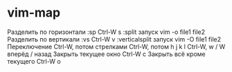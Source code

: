 vim-map
=======

Разделить по горизонтали
	:sp <filepath>
	Ctrl-W s
	:split
	запуск vim -o file1 file2
Разделить по вертикали
	:vs <filepath>
	Ctrl-W v
	:verticalsplit
	запуск vim -O file1 file2
Переключение
	Ctrl-W, потом стрелками
	Ctrl-W, потом h j k l
	Ctrl-W,  w / W вперёд / назад
Закрыть текущее окно
	Ctrl-W c
Закрыть всё кроме текущего
	Ctrl-W o
	
	
	
